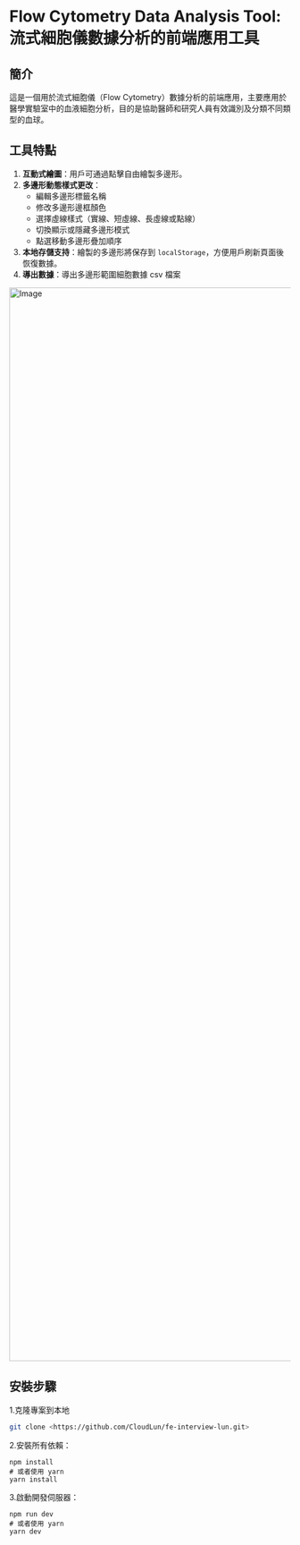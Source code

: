 # Flow Cytometry Data Analysis Tool: 流式細胞儀數據分析的前端應用工具

## 簡介
這是一個用於流式細胞儀（Flow Cytometry）數據分析的前端應用，主要應用於醫學實驗室中的血液細胞分析，目的是協助醫師和研究人員有效識別及分類不同類型的血球。

## 工具特點
1. **互動式繪圖**：用戶可通過點擊自由繪製多邊形。
2. **多邊形動態樣式更改**：
   - 編輯多邊形標籤名稱
   - 修改多邊形邊框顏色
   - 選擇虛線樣式（實線、短虛線、長虛線或點線）
   - 切換顯示或隱藏多邊形模式
   - 點選移動多邊形疊加順序
3. **本地存儲支持**：繪製的多邊形將保存到 `localStorage`，方便用戶刷新頁面後恢復數據。
4. **導出數據**：導出多邊形範圍細胞數據 csv 檔案


<img width="1920" alt="Image" src="https://github.com/user-attachments/assets/1ccc33a0-b49c-4835-9b35-5c1ad9740c23" />


## 安裝步驟
1.克隆專案到本地
```bash
git clone <https://github.com/CloudLun/fe-interview-lun.git>
```
2.安裝所有依賴：
```
npm install
# 或者使用 yarn
yarn install
```
3.啟動開發伺服器：
```
npm run dev
# 或者使用 yarn
yarn dev
```
